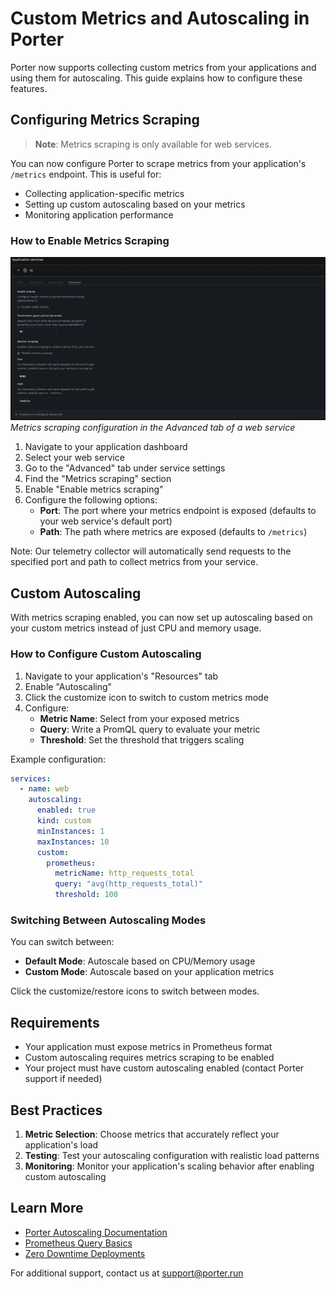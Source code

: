 # Custom Metrics and Autoscaling in Porter

Porter now supports collecting custom metrics from your applications and using them for autoscaling. This guide explains how to configure these features.

## Configuring Metrics Scraping

> **Note**: Metrics scraping is only available for web services.

You can now configure Porter to scrape metrics from your application's `/metrics` endpoint. This is useful for:
- Collecting application-specific metrics
- Setting up custom autoscaling based on your metrics
- Monitoring application performance

### How to Enable Metrics Scraping


![Metrics Scraping Configuration](/images/observability/metrics-scraping-config.png)
*Metrics scraping configuration in the Advanced tab of a web service*

1. Navigate to your application dashboard
2. Select your web service
3. Go to the "Advanced" tab under service settings
4. Find the "Metrics scraping" section
5. Enable "Enable metrics scraping"
6. Configure the following options:
   - **Port**: The port where your metrics endpoint is exposed (defaults to your web service's default port)
   - **Path**: The path where metrics are exposed (defaults to `/metrics`)

Note: Our telemetry collector will automatically send requests to the specified port and path to collect metrics from your service.


## Custom Autoscaling

With metrics scraping enabled, you can now set up autoscaling based on your custom metrics instead of just CPU and memory usage.

### How to Configure Custom Autoscaling

1. Navigate to your application's "Resources" tab
2. Enable "Autoscaling"
3. Click the customize icon to switch to custom metrics mode
4. Configure:
   - **Metric Name**: Select from your exposed metrics
   - **Query**: Write a PromQL query to evaluate your metric
   - **Threshold**: Set the threshold that triggers scaling

Example configuration:
```yaml
services:
  - name: web
    autoscaling:
      enabled: true
      kind: custom
      minInstances: 1
      maxInstances: 10
      custom:
        prometheus:
          metricName: http_requests_total
          query: "avg(http_requests_total)"
          threshold: 100
```

### Switching Between Autoscaling Modes

You can switch between:
- **Default Mode**: Autoscale based on CPU/Memory usage
- **Custom Mode**: Autoscale based on your application metrics

Click the customize/restore icons to switch between modes.

## Requirements

- Your application must expose metrics in Prometheus format
- Custom autoscaling requires metrics scraping to be enabled
- Your project must have custom autoscaling enabled (contact Porter support if needed)

## Best Practices

1. **Metric Selection**: Choose metrics that accurately reflect your application's load
2. **Testing**: Test your autoscaling configuration with realistic load patterns
3. **Monitoring**: Monitor your application's scaling behavior after enabling custom autoscaling

## Learn More

- [Porter Autoscaling Documentation](https://docs.porter.run/configure/autoscaling)
- [Prometheus Query Basics](https://prometheus.io/docs/prometheus/latest/querying/basics/)
- [Zero Downtime Deployments](https://docs.porter.run/configure/zero-downtime-deployments#graceful-shutdown)

For additional support, contact us at support@porter.run